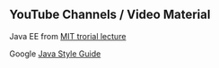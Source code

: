 <h2>YouTube Channels / Video Material</h2>
<p> Java EE from <a href="https://www.youtube.com/watch?v=BdLlwWvxVXo&index=1&list=PL1572F6412F37FC90">MIT trorial lecture</a></p>
<p>Google <a href="https://google.github.io/styleguide/javaguide.html#s1-introduction">Java Style Guide</a></p>
